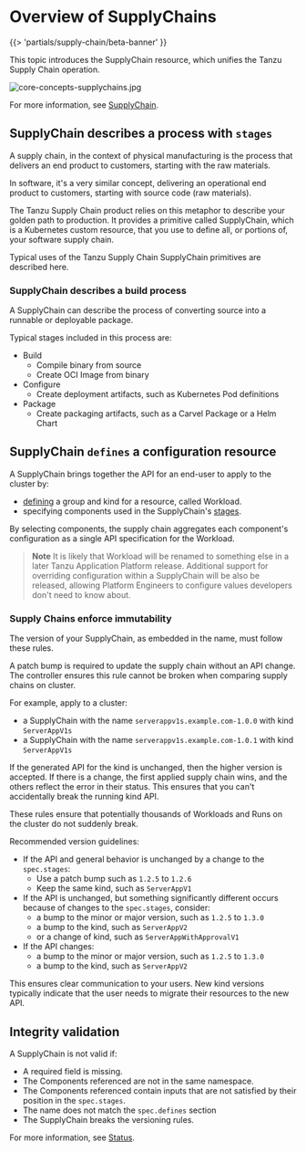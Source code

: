# Overview of SupplyChains

{{> 'partials/supply-chain/beta-banner' }}

This topic introduces the SupplyChain resource, which unifies the Tanzu Supply Chain operation.

![core-concepts-supplychains.jpg](./images/core-concepts-supplychains.jpg)

For more information, see [SupplyChain](../../reference/api/supplychain.hbs.md).

## SupplyChain describes a process with `stages`

A supply chain, in the context of physical manufacturing is the process that delivers an end product to customers, starting with the raw materials.

In software, it's a very similar concept, delivering an operational end product to customers, starting with source code (raw materials).

The Tanzu Supply Chain product relies on this metaphor to describe your golden path to production.
It provides a primitive called SupplyChain, which is a Kubernetes custom resource, that you use to define all, or portions of, your software supply chain.

Typical uses of the Tanzu Supply Chain SupplyChain primitives are described here.

### SupplyChain describes a build process

A SupplyChain can describe the process of converting source into a runnable or deployable package.

Typical stages included in this process are:

- Build
  - Compile binary from source
  - Create OCI Image from binary
- Configure
  - Create deployment artifacts, such as Kubernetes Pod definitions
- Package
  - Create packaging artifacts, such as a Carvel Package or a Helm Chart

<!--
[//]: # (### Describe your build-promotion process)

[//]: # ()
[//]: # (<!-- Ask <Nick Webb> for a section here -->
<!--

[//]: # ()
[//]: # (### Describe a release process)

[//]: # ()
[//]: # (<!-- tbd -->

## SupplyChain `defines` a configuration resource

A SupplyChain brings together the API for an end-user to apply to the cluster by:

- [defining](../../reference/api/supplychain.hbs.md#specdefines) a group and kind for a resource, called Workload.
- specifying components used in the SupplyChain's [stages](../../reference/api/supplychain.hbs.md#specstages).

By selecting components, the supply chain aggregates each component's configuration as a single API specification for the Workload.

> **Note** It is likely that Workload will be renamed to something else in a later Tanzu Application Platform release. Additional support for overriding configuration within a SupplyChain will be also be released, allowing Platform Engineers to configure values developers don't need to know about.

### Supply Chains enforce immutability

The version of your SupplyChain, as embedded in the name, must follow these rules.

A patch bump is required to update the supply chain without an API change.
The controller ensures this rule cannot be broken when comparing supply chains on cluster.

For example, apply to a cluster:

- a SupplyChain with the name `serverappv1s.example.com-1.0.0` with kind `ServerAppV1s`
- a SupplyChain with the name `serverappv1s.example.com-1.0.1` with kind `ServerAppV1s`

If the generated API for the kind is unchanged, then the higher version is accepted.
If there is a change, the first applied supply chain wins, and the others reflect the error in their status.
This ensures that you can't accidentally break the running kind API.

These rules ensure that potentially thousands of Workloads and Runs on the cluster do not suddenly break.

Recommended version guidelines:

- If the API and general behavior is unchanged by a change to the `spec.stages`:
  - Use a patch bump such as `1.2.5` to `1.2.6`
  - Keep the same kind, such as `ServerAppV1`
- If the API is unchanged, but something significantly different occurs because of changes to the `spec.stages`, consider:
  - a bump to the minor or major version, such as `1.2.5` to `1.3.0`
  - a bump to the kind, such as `ServerAppV2`
  - or a change of kind, such as `ServerAppWithApprovalV1`
- If the API changes:
  - a bump to the minor or major version, such as `1.2.5` to `1.3.0`
  - a bump to the kind, such as `ServerAppV2`

This ensures clear communication to your users. New kind versions typically indicate that the user
needs to migrate their resources to the new API.

## Integrity validation

A SupplyChain is not valid if:

- A required field is missing.
- The Components referenced are not in the same namespace.
- The Components referenced contain inputs that are not satisfied by their position in the `spec.stages`.
- The name does not match the `spec.defines` section
- The SupplyChain breaks the versioning rules.

For more information, see [Status](../../reference/api/supplychain.hbs.md#statusconditions).

<!--
Components: ./components.hbs.md
[Workload]: ./workloads.hbs.md -->